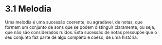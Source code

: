 # 3.1 Melodia

Uma melodia é uma sucessão coerente, ou agradável, de notas, que formam um conjunto de sons que se podem distinguir claramente, ou seja, que não são considerados ruídos. Esta sucessão de notas pressupõe que o seu conjunto faz parte de algo completo e coeso, de uma história.
